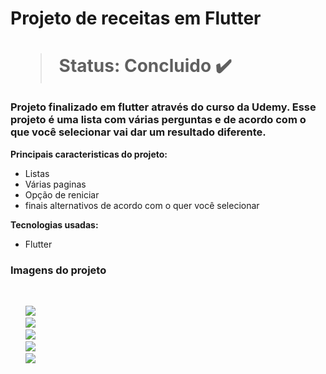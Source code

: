 <h1> Projeto de receitas em Flutter <h1> 

  > Status: Concluido ✔️
  
  ### Projeto finalizado em flutter através do curso da Udemy. Esse projeto é uma lista com várias perguntas e de acordo com o que você selecionar vai dar um resultado diferente.
  
  <strong>Principais caracteristicas do projeto: </strong>
  
  + Listas 
  + Várias paginas
  + Opção de reniciar
  + finais alternativos de acordo com o quer você selecionar
  
  <strong>Tecnologias usadas: </strong>
   + Flutter
  
  
   ### Imagens do projeto
  <br>
  
&nbsp;&nbsp;&nbsp;&nbsp;&nbsp;&nbsp;![](assets/primeiro.png)
  <br>
&nbsp;&nbsp;&nbsp;&nbsp;&nbsp;&nbsp;![](assets/segundo.png) 
  <br>
&nbsp;&nbsp;&nbsp;&nbsp;&nbsp;&nbsp;![](assets/terceiro.png)
  <br>
&nbsp;&nbsp;&nbsp;&nbsp;&nbsp;&nbsp;![](assets/quarto.png)
  <br>
&nbsp;&nbsp;&nbsp;&nbsp;&nbsp;&nbsp;![](assets/quinto.png) 
